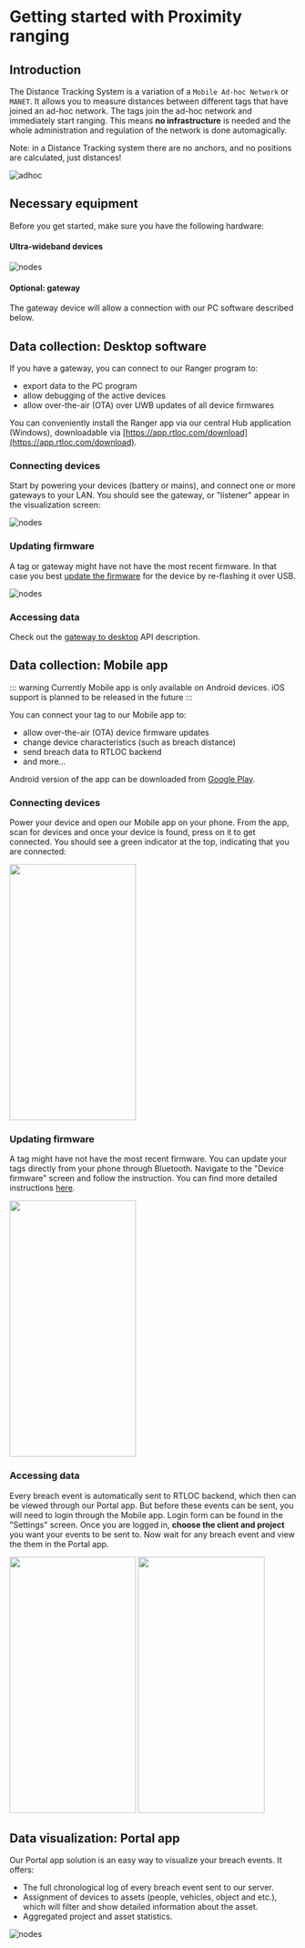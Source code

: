 # Getting started with Proximity ranging

## Introduction

The Distance Tracking System is a variation of a `Mobile Ad-hoc Network` or `MANET`. It allows you to measure distances between different tags that have joined an ad-hoc network.
The tags join the ad-hoc network and immediately start ranging. This means **no infrastructure** is needed and the whole administration and regulation of the network is done automagically.

Note: in a Distance Tracking system there are no anchors, and no positions are calculated, just distances!

![adhoc](./img/adhoc.png)

## Necessary equipment

Before you get started, make sure you have the following hardware:

#### Ultra-wideband devices

![nodes](./img/adhoc_nodes.png)

#### Optional: gateway

The gateway device will allow a connection with our PC software described below.

## Data collection: Desktop software

If you have a gateway, you can connect to our Ranger program to:

-   export data to the PC program
-   allow debugging of the active devices
-   allow over-the-air (OTA) over UWB updates of all device firmwares

You can conveniently install the Ranger app via our central Hub application (Windows), downloadable via [https://app.rtloc.com/download](https://app.rtloc.com/download).

### Connecting devices

Start by powering your devices (battery or mains), and connect one or more gateways to your LAN. You should see the gateway, or "listener" appear in the visualization screen:

![nodes](./img/listeners.jpg)

### Updating firmware

A tag or gateway might have not have the most recent firmware. In that case you best [update the firmware](/reference/fwupdate) for the device by re-flashing it over USB.

![nodes](./img/downloading_fw.png)

### Accessing data

Check out the [gateway to desktop](/distancing/gateway_desktop.html) API description.

## Data collection: Mobile app

::: warning
Currently Mobile app is only available on Android devices. iOS support is planned to be released in the future
:::

You can connect your tag to our Mobile app to:

-   allow over-the-air (OTA) device firmware updates
-   change device characteristics (such as breach distance)
-   send breach data to RTLOC backend
-   and more...

Android version of the app can be downloaded from [Google Play](https://play.google.com/store/apps/details?id=com.rtloc.debug).

### Connecting devices

Power your device and open our Mobile app on your phone. From the app, scan for devices and once your device is found, press on it to get connected. You should see a green indicator at the top, indicating that you are connected:

<img src="./img/mobile-connect.jpg" width="222" height="450">

### Updating firmware

A tag might have not have the most recent firmware. You can update your tags directly from your phone through Bluetooth. Navigate to the "Device firmware" screen and follow the instruction. You can find more detailed instructions [here](/reference/fwupdate).

<img src="./img/mobile-DFU.jpg" width="222" height="450">

### Accessing data

Every breach event is automatically sent to RTLOC backend, which then can be viewed through our Portal app. But before these events can be sent, you will need to login through the Mobile app. Login form can be found in the "Settings" screen. Once you are logged in, **choose the client and project** you want your events to be sent to. Now wait for any breach event and view the them in the Portal app.

<img src="./img/mobile-login.jpg" width="222" height="450">
<img src="./img/mobile-loggedin.jpg" width="222" height="450">

## Data visualization: Portal app

Our Portal app solution is an easy way to visualize your breach events. It offers:

-   The full chronological log of every breach event sent to our server.
-   Assignment of devices to assets (people, vehicles, object and etc.), which will filter and show detailed information about the asset.
-   Aggregated project and asset statistics.

![nodes](./img/portalapp-summaries.jpg)
